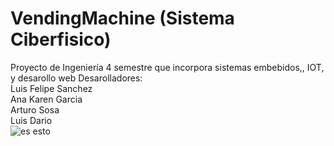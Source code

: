 # VendingMachine (Sistema Ciberfisico)
Proyecto de Ingeniería 4 semestre que incorpora sistemas embebidos,, IOT, y desarollo web
Desarolladores: <br />
Luis Felipe Sanchez <br />
Ana Karen Garcia <br />
Arturo Sosa <br />
Luis Dario <br />
![es esto]()
